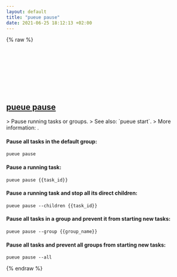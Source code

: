 ```yaml
---
layout: default
title: "pueue pause"
date: 2021-06-25 18:12:13 +02:00
---
```

{% raw %}
<h2 id="pueue-pause">
  <a href="/en/common/pueue-pause.html">pueue pause</a> <a href="#pueue-pause"><svg class="icon">
    <use href="/assets/images/unicode_sprite.svg#link" />
  </svg></a>
</h2>
> Pause running tasks or groups.
> See also: `pueue start`.
> More information: <https://github.com/Nukesor/pueue>.

#### Pause all tasks in the default group:
```shell
pueue pause
```
#### Pause a running task:
```shell
pueue pause {{task_id}}
```
#### Pause a running task and stop all its direct children:
```shell
pueue pause --children {{task_id}}
```
#### Pause all tasks in a group and prevent it from starting new tasks:
```shell
pueue pause --group {{group_name}}
```
#### Pause all tasks and prevent all groups from starting new tasks:
```shell
pueue pause --all
```
{% endraw %}